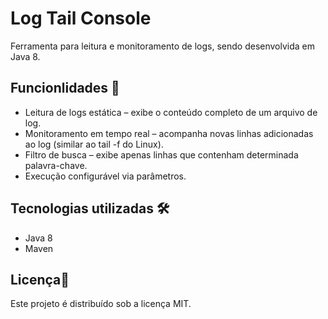 # Log Tail Console
Ferramenta para leitura e monitoramento de logs, sendo desenvolvida em Java 8.

## Funcionlidades 🚀
- Leitura de logs estática – exibe o conteúdo completo de um arquivo de log.
- Monitoramento em tempo real – acompanha novas linhas adicionadas ao log (similar ao tail -f do Linux).
- Filtro de busca – exibe apenas linhas que contenham determinada palavra-chave.
- Execução configurável via parâmetros.

## Tecnologias utilizadas 🛠️
- Java 8
- Maven

## Licença📜
Este projeto é distribuído sob a licença MIT.
